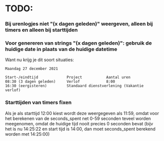 # TODO:
### Bij urenlogjes niet "(x dagen geleden)" weergeven, alleen bij timers en alleen bij starttijden

### Voor genereren van strings "(x dagen geleden)": gebruik de huidige date in plaats van de huidige datetime
Want nu krijg je dit soort situaties:
```
Maandag 27 december 2021

Start-/eindtijd	            Project	          Aantal uren
08:30 (3 dagen geleden)     Verlof            8:00
16:30 (eergisteren)         Standaard dienstverlening (Vakantie verlof)
```

### Starttijden van timers fixen
Als je als starttijd 12:00 kiest wordt deze weergegeven als 11:59, omdat voor het berekenen van de seconds_spent net 0-59 seconden teveel worden meegenomen, omdat de huidige tijd nooit precies 0 seconden bevat (bijv het is nu 14:25:22 en start tijd is 14:00, dan moet seconds_spent berekend worden met 14:25:00)
